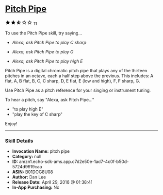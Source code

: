 # [Pitch Pipe](http://alexa.amazon.com/#skills/amzn1.echo-sdk-ams.app.c7d2e50e-1ad7-4c0f-b50d-5724d9919caa)
![2.6 stars](../../images/ic_star_black_18dp_1x.png)![2.6 stars](../../images/ic_star_black_18dp_1x.png)![2.6 stars](../../images/ic_star_half_black_18dp_1x.png)![2.6 stars](../../images/ic_star_border_black_18dp_1x.png)![2.6 stars](../../images/ic_star_border_black_18dp_1x.png) 11

To use the Pitch Pipe skill, try saying...

* *Alexa, ask Pitch Pipe to play C sharp*

* *Alexa, ask Pitch Pipe to play G*

* *Alexa, ask Pitch Pipe to play high E*

Pitch Pipe is a digital chromatic pitch pipe that plays any of the thirteen pitches in an octave, each a half step above the previous. This includes: A flat, A, B flat, B, C, C sharp, D, E flat, E (low and high), F, F sharp, G. 

Use Pitch Pipe as a pitch reference for your singing or instrument tuning. 

To hear a pitch, say "Alexa, ask Pitch Pipe..."

- "to play high E"
- "play the key of C sharp"

Enjoy!

***

### Skill Details

* **Invocation Name:** pitch pipe
* **Category:** null
* **ID:** amzn1.echo-sdk-ams.app.c7d2e50e-1ad7-4c0f-b50d-5724d9919caa
* **ASIN:** B01DOG8U08
* **Author:** Dan Lee
* **Release Date:** April 29, 2016 @ 01:38:41
* **In-App Purchasing:** No
